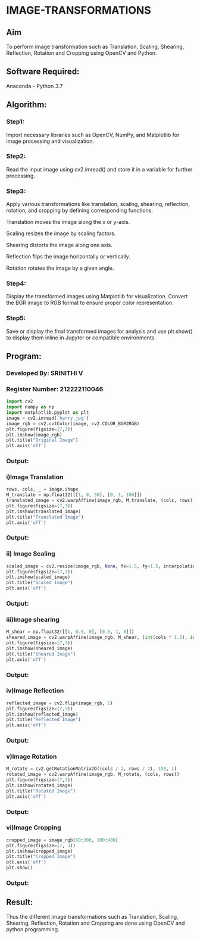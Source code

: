 # IMAGE-TRANSFORMATIONS
## Aim
To perform image transformation such as Translation, Scaling, Shearing, Reflection, Rotation and Cropping using OpenCV and Python.

## Software Required:
Anaconda - Python 3.7

## Algorithm:
### Step1:
Import necessary libraries such as OpenCV, NumPy, and Matplotlib for image processing and visualization.

### Step2:
Read the input image using cv2.imread() and store it in a variable for further processing.

### Step3:
Apply various transformations like translation, scaling, shearing, reflection, rotation, and cropping by defining corresponding functions:

Translation moves the image along the x or y-axis.

Scaling resizes the image by scaling factors.

Shearing distorts the image along one axis.

Reflection flips the image horizontally or vertically.

Rotation rotates the image by a given angle.

### Step4:
Display the transformed images using Matplotlib for visualization. Convert the BGR image to RGB format to ensure proper color representation.

### Step5:
Save or display the final transformed images for analysis and use plt.show() to display them inline in Jupyter or compatible environments.

## Program:
### Developed By: SRINITHI V
### Register Number: 212222110046
```py
import cv2
import numpy as np
import matplotlib.pyplot as plt
image = cv2.imread('harry.jpg')
image_rgb = cv2.cvtColor(image, cv2.COLOR_BGR2RGB) 
plt.figure(figsize=(7,3))
plt.imshow(image_rgb)
plt.title("Original Image")
plt.axis('off')
```

### Output:
### i)Image Translation
```py
rows, cols, _ = image.shape
M_translate = np.float32([[1, 0, 50], [0, 1, 100]]) 
translated_image = cv2.warpAffine(image_rgb, M_translate, (cols, rows))
plt.figure(figsize=(7,3))
plt.imshow(translated_image)
plt.title("Translated Image")
plt.axis('off')
```

### Output:
### ii) Image Scaling
```py
scaled_image = cv2.resize(image_rgb, None, fx=1.5, fy=1.5, interpolation=cv2.INTER_LINEAR) 
plt.figure(figsize=(7,3))
plt.imshow(scaled_image)
plt.title("Scaled Image")
plt.axis('off')
```

### Output:
### iii)Image shearing
```py
M_shear = np.float32([[1, 0.5, 0], [0.5, 1, 0]]) 
sheared_image = cv2.warpAffine(image_rgb, M_shear, (int(cols * 1.5), int(rows * 1.5)))
plt.figure(figsize=(7,3))
plt.imshow(sheared_image)
plt.title("Sheared Image")
plt.axis('off')
```

### Output:
### iv)Image Reflection
```py
reflected_image = cv2.flip(image_rgb, 1)  
plt.figure(figsize=(7,3))
plt.imshow(reflected_image)
plt.title("Reflected Image")
plt.axis('off')
```

### Output:
### v)Image Rotation
```py
M_rotate = cv2.getRotationMatrix2D((cols / 2, rows / 2), 150, 1) 
rotated_image = cv2.warpAffine(image_rgb, M_rotate, (cols, rows))
plt.figure(figsize=(7,3))
plt.imshow(rotated_image)
plt.title("Rotated Image")
plt.axis('off')
```

### Output:
### vi)Image Cropping
```py
cropped_image = image_rgb[50:300, 100:400]  
plt.figure(figsize=(7, 3))
plt.imshow(cropped_image)
plt.title("Cropped Image")
plt.axis('off')
plt.show()
```

### Output:
## Result: 
Thus the different image transformations such as Translation, Scaling, Shearing, Reflection, Rotation and Cropping are done using OpenCV and python programming.
